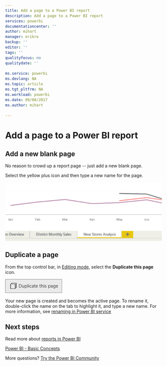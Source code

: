 ```yaml
---
title: Add a page to a Power BI report
description: Add a page to a Power BI report
services: powerbi
documentationcenter: ''
author: mihart
manager: erikre
backup: ''
editor: ''
tags: ''
qualityfocus: no
qualitydate: ''

ms.service: powerbi
ms.devlang: NA
ms.topic: article
ms.tgt_pltfrm: NA
ms.workload: powerbi
ms.date: 09/08/2017
ms.author: mihart

---
```

# Add a page to a Power BI report
## Add a new blank page
No reason to crowd up a report page -- just add a new blank page.

Select the yellow plus icon and then type a new name for the page.  

![](media/power-bi-report-add-page/reorderpages2.gif)

## Duplicate a page
From the top control bar, in [Editing mode](service-interact-with-a-report-in-editing-view.md), select the **Duplicate this page** icon.

![](media/power-bi-report-add-page/pbi_duplicate.png)

Your new page is created and becomes the active page. To rename it, double-click the name on the tab to highlight it, and type a new name.  For more information, see [renaming in Power BI service](service-rename.md)

## Next steps
Read more about [reports in Power BI](powerbi-service-reports.md)

[Power BI - Basic Concepts](service-basic-concepts.md)

More questions? [Try the Power BI Community](http://community.powerbi.com/)

